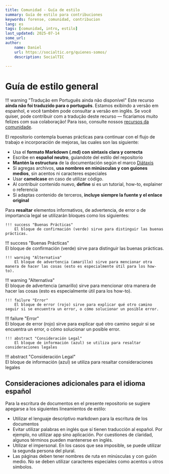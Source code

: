 ```yaml
---
title: Comunidad - Guía de estilo
summary: Guía de estilo para contribuciones
keywords: forense, comunidad, contribucion
lang: es
tags: [comunidad, intro, estilo]
last_updated: 2025-07-14
some_url:
author:
    name: Daniel
    url: https://socialtic.org/quienes-somos/
    description: SocialTIC

---
```


# Guía de estilo general

!!! warning "Tradução em Português ainda não disponível"
    Este recurso **ainda não foi traduzido para o português**. Estamos exibindo a versão em espanhol, e você também pode consultar a versão em inglês. Se você quiser, pode contribuir com a tradução deste recurso — ficaríamos muito felizes com sua colaboração! Para isso, consulte nossos [recursos da comunidade](comunidad/como-colaborar.md).

El repositorio contempla buenas prácticas para continuar con el flujo de trabajo e incorporación de mejoras, las cuales son las siguiente:

* Usa el **formato Markdown (.md) con sintaxis clara y correcta**  
* Escribe en **español neutro**, guiandote del estilo del repositorio  
* **Mantén la estructura** de la documentación según el marco [Diátaxis](http://diataxis.fr)  
* Si agregas archivos, **usa nombres en minúsculas y con guiones medios**, sin acentos ni caracteres especiales  
* Usar **camelcase** en caso de utilizar código.  
* Al contribuir contenido nuevo, **define** si es un tutorial, how-to, explainer o referencia  
* Si adaptas contenido de terceros, **incluye siempre la fuente y el enlace original**

Para **resaltar** elementos informativos, de advertencia, de error o de importancia legal se utilizarán bloques como los siguientes:

```
!!! success "Buenas Prácticas" 
    El bloque de confirmación (verde) sirve para distinguir las buenas prácticas.
```

!!! success "Buenas Prácticas"   
    El bloque de confirmación (verde) sirve para distinguir las buenas prácticas.

```
!!! warning "Alternativa"
    El bloque de advertencia (amarillo) sirve para mencionar otra manera de hacer las cosas (esto es especialmente útil para los how-to).
```

!!! warning "Alternativa"  
    El bloque de advertencia (amarillo) sirve para mencionar otra manera de hacer las cosas (esto es especialmente útil para los how-to).

```
!!! failure "Error"
    El bloque de error (rojo) sirve para explicar qué otro camino seguir si se encuentra un error, o cómo solucionar un posible error.
```

!!! failure "Error"  
    El bloque de error (rojo) sirve para explicar qué otro camino seguir si se encuentra un error, o cómo solucionar un posible error.

```
!!! abstract "Consideración Legal"
    El bloque de información (azul) se utiliza para resaltar consideraciones legales
```

!!! abstract "Consideración Legal"  
    El bloque de información (azul) se utiliza para resaltar consideraciones legales

## Consideraciones adicionales para el idioma español

Para la escritura de documentos en el presente repositorio se sugiere apegarse a los siguientes lineamientos de estilo: 

* Utilizar el lenguaje descriptivo markdown para la escritura de los documentos    
* Evitar utilizar palabras en inglés que sí tienen traducción al español. Por ejemplo, no utilizar app sino aplicación. Por cuestiones de claridad, algunos términos pueden mantenerse en inglés.    
* Utilizar el impersonal. En los casos que sea imposible, se puede utilizar la segunda persona del plural.     
* Las páginas deben tener nombres de ruta en minúsculas y con guión medio. No se deben utilizar caracteres especiales como acentos u otros símbolos.